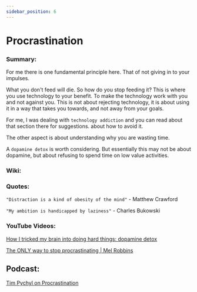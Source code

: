 ```yaml
---
sidebar_position: 6
---
```


# Procrastination

### Summary:

For me there is one fundamental principle here. That of not giving in to your impulses.





What you don't feed will die. So how do you stop feeding it? This is where you use technology to your benefit. 
To make the technology work with you and not against you. This is not about rejecting 
technology, it is about using it in a way that takes you towards, and not away from your goals.



For me, I was dealing with `technology addiction` and you can read about that section there for suggestions.  about how to avoid it.

The other aspect is about understanding why you are wasting time. 

A `dopamine detox` is worth considering. But essentially this may not be about dopamine, but about 
refusing to spend time on low value activities.


### Wiki:



### Quotes:

`"Distraction is a kind of obesity of the mind"` - Matthew Crawford

`"My ambition is handicapped by laziness"` - Charles Bukowski


### YouTube Videos:

[How I tricked my brain into doing hard things: dopamine detox](
https://www.youtube.com/watch?v=9QiE-M1LrZk)

[The ONLY way to stop procrastinating | Mel Robbins](
https://www.youtube.com/watch?v=4x7MkLDGnu8)

## Podcast:

[Tim Pychyl on Procrastination](
https://omny.fm/shows/the-one-you-feed/tim-pychyl-on-procrastination)
